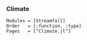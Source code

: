 ### Climate

```@autodocs
Modules = [Streamfall]
Order   = [:function, :type]
Pages   = ["Climate.jl"]
```

